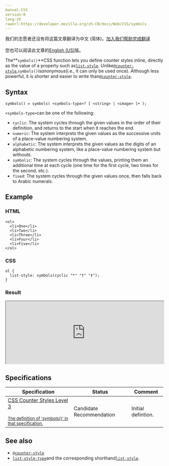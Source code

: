 ```yaml
---
manual:CSS
version:0
lang:zh
rawUrl:https://developer.mozilla.org/zh-CN/docs/Web/CSS/symbols
---
```




<bdi>我们的志愿者还没有将这篇文章翻译为<bdi>中文 (简体)</bdi>。[加入我们帮助完成翻译](%32086 "")<br></br>您也可以阅读此文章的[English (US)](%29827 "")版。</bdi>






The**`symbols()`**CSS function lets you define counter styles inline, directly as the value of a property such as[`list-style`](%29824 "The list-style CSS property is a shorthand for setting the individual values that define how a list is displayed: list-style-type, list-style-image, and list-style-position."). Unlike[`@counter-style`](%4442 "The @counter-style CSS at-rule lets you define counter styles that are not part of the predefined set of styles. An @counter-style rule defines how to convert a counter value into a string representation."),`symbols()`is*anonymous*(i.e., it can only be used once). Although less powerful, it is shorter and easier to write than[`@counter-style`](%4442 "The @counter-style CSS at-rule lets you define counter styles that are not part of the predefined set of styles. An @counter-style rule defines how to convert a counter value into a string representation.").


## Syntax<a name="Syntax"></a>

```
symbols() = symbols( <symbols-type>? [ <string> | <image> ]+ );

```


`<symbols-type>`can be one of the following:


* `cyclic`: The system cycles through the given values in the order of their definition, and returns to the start when it reaches the end.
* `numeric`: The system interprets the given values as the successive units of a place-value numbering system.
* `alphabetic`: The system interprets the given values as the digits of an alphabetic numbering system, like a place-value numbering system but without`0`.
* `symbolic`: The system cycles through the values, printing them an additional time at each cycle (one time for the first cycle, two times for the second, etc.).
* `fixed`: The system cycles through the given values once, then falls back to Arabic numerals.

## Example<a name="Example"></a>

### HTML<a name="HTML"></a>

```
<ol>
  <li>One</li>
  <li>Two</li>
  <li>Three</li>
  <li>Four</li>
  <li>Five</li>
</ol>
```

### CSS<a name="CSS"></a>

```
ol {
  list-style: symbols(cyclic "*" "†" "‡");
}
```

### Result<a name="Result"></a>


<iframe src='https://mdn.mozillademos.org/en-US/docs/Web/CSS/symbols$samples/Example?revision=1333645' width='100%' height='200'></iframe>



## Specifications<a name="Specifications"></a>

Specification | Status | Comment 
 ---  |  ---  |  ---  | 
[CSS Counter Styles Level 3<br></br><small>The definition of &#39;symbols()&#39; in that specification.</small>](%32087 "") | Candidate Recommendation | Initial defintion. 


## See also<a name="See_also"></a>

* [`@counter-style`](%4442 "The @counter-style CSS at-rule lets you define counter styles that are not part of the predefined set of styles. An @counter-style rule defines how to convert a counter value into a string representation.")
* [`list-style-type`](%12757 "The list-style-type CSS property specifies the appearance of a list item element.")and the corresponding shorthand[`list-style`](%29824 "The list-style CSS property is a shorthand for setting the individual values that define how a list is displayed: list-style-type, list-style-image, and list-style-position.").



